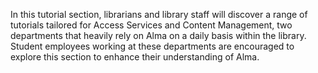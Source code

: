 
In this tutorial section, librarians and library staff will discover a range of tutorials tailored for Access Services and Content Management, two departments that heavily rely on Alma on a daily basis within the library. Student employees working at these departments are encouraged to explore this section to enhance their understanding of Alma.
